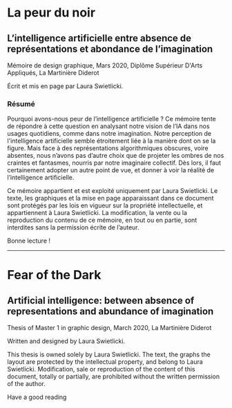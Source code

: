 # La peur du noir
## L’intelligence artificielle entre absence de représentations et abondance de l’imagination

Mémoire de design graphique, Mars 2020, Diplôme Supérieur D'Arts Appliqués, La Martinière Diderot

Écrit et mis en page par Laura Swietlicki.

### Résumé
Pourquoi avons-nous peur de l’intelligence artificielle ? Ce mémoire tente de répondre à cette question en analysant notre vision de l’IA dans nos usages quotidiens, comme dans notre imagination. Notre perception de l'intelligence artificielle semble étroitement liée à la manière dont on se la figure. Mais face à des représentations algorithmiques obscures, voire absentes, nous n’avons pas d’autre choix que de projeter les ombres de nos craintes et fantasmes, nourris par notre imaginaire collectif. Dès lors, il faut certainement adopter un autre point de vue, et donner à voir la réalité de l’intelligence artificielle.

Ce mémoire appartient et est exploité uniquement par Laura Swietlicki. Le texte, les graphiques et la mise en page apparaissant dans ce document sont protégés par les lois en vigueur sur la propriété intellectuelle, et appartiennent à Laura Swietlicki. La modification, la vente ou la reproduction du contenu de ce mémoire, en tout ou en partie, sont interdites sans la permission écrite de l’auteur.

Bonne lecture !

__________________

# Fear of the Dark
## Artificial intelligence: between absence of representations and abundance of imagination

Thesis of Master 1 in graphic design, March 2020, La Martinière Diderot

Written and designed by Laura Swietlicki.

This thesis is owned solely by Laura Swietlicki. The text, the graphs the layout are protected by the intellectual property, and belong to Laura Swietlicki. Modification, sale or reproduction of the content of this document, totally or partially, are prohibited without the written permission of the author.

Have a good reading
